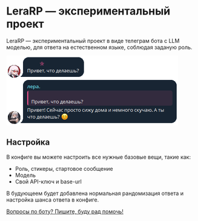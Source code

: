 # LeraRP — экспериментальный проект
LeraRP — экспериментальный проект в виде телеграм бота с LLM моделью, для ответа на естественном языке, соблюдая заданую роль.

![example_message](.images/example.png)


## Настройка

В конфиге вы можете настроить все нужные базовые вещи, такие как:
 - Роль, стикеры, стартовое сообщение
 - Модель
 - Свой API-ключ и base-url
  

В будующеем будет добавлена нормальная рандомизация ответа и настройка шанса ответа в конфиге.

[Вопросы по боту? Пишите, буду рад помочь!](https://t.me/your_channel_name)
